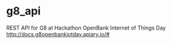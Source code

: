 # g8_api

REST API for G8 at Hackathon OpenBank Internet of Things Day
http://docs.g8openbankiotday.apiary.io/#
